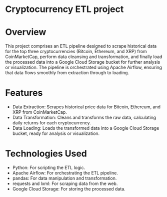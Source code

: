 # Cryptocurrency ETL project

# Overview
This project comprises an ETL pipeline designed to scrape historical data for the top three cryptocurrencies (Bitcoin, Ethereum, and XRP) from CoinMarketCap, perform data cleansing and transformation, and finally load the processed data into a Google Cloud Storage bucket for further analysis or visualization. The pipeline is orchestrated using Apache Airflow, ensuring that data flows smoothly from extraction through to loading.

# Features
- Data Extraction: Scrapes historical price data for Bitcoin, Ethereum, and XRP from CoinMarketCap.
- Data Transformation: Cleans and transforms the raw data, calculating daily returns for each cryptocurrency.
- Data Loading: Loads the transformed data into a Google Cloud Storage bucket, ready for analysis or visualization.

# Technologies Used
- Python: For scripting the ETL logic.
- Apache Airflow: For orchestrating the ETL pipeline.
- pandas: For data manipulation and transformation.
- requests and lxml: For scraping data from the web.
- Google Cloud Storage: For storing the processed data.

